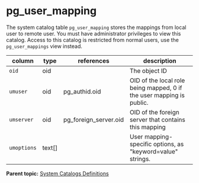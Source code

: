 # pg_user_mapping 

The system catalog table `pg_user_mapping` stores the mappings from local user to remote user. You must have administrator privileges to view this catalog. Access to this catalog is restricted from normal users, use the `pg_user_mappings` view instead.

|column|type|references|description|
|------|----|----------|-----------|
|`oid`|oid| |The object ID|
|`umuser`|oid|pg\_authid.oid|OID of the local role being mapped, 0 if the user mapping is public.|
|`umserver`|oid|pg\_foreign\_server.oid|OID of the foreign server that contains this mapping|
|`umoptions`|text\[\]| |User mapping-specific options, as "keyword=value" strings.|

**Parent topic:** [System Catalogs Definitions](../system_catalogs/catalog_ref-html.html)

